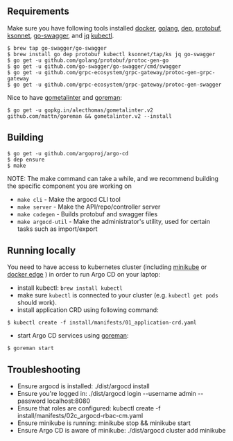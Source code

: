 ## Requirements
Make sure you have following tools installed [docker](https://docs.docker.com/install/#supported-platforms), [golang](https://golang.org/), [dep](https://github.com/golang/dep), [protobuf](https://developers.google.com/protocol-buffers/), [ksonnet](https://github.com/ksonnet/ksonnet#install), [go-swagger](https://github.com/go-swagger/go-swagger/blob/master/docs/install.md), and [jq](https://stedolan.github.io/jq/)
[kubectl](https://kubernetes.io/docs/tasks/tools/install-kubectl/).

```
$ brew tap go-swagger/go-swagger
$ brew install go dep protobuf kubectl ksonnet/tap/ks jq go-swagger
$ go get -u github.com/golang/protobuf/protoc-gen-go
$ go get -u github.com/go-swagger/go-swagger/cmd/swagger
$ go get -u github.com/grpc-ecosystem/grpc-gateway/protoc-gen-grpc-gateway
$ go get -u github.com/grpc-ecosystem/grpc-gateway/protoc-gen-swagger
```

Nice to have [gometalinter](https://github.com/alecthomas/gometalinter) and [goreman](https://github.com/mattn/goreman):

```
$ go get -u gopkg.in/alecthomas/gometalinter.v2 github.com/mattn/goreman && gometalinter.v2 --install
```

## Building

```
$ go get -u github.com/argoproj/argo-cd
$ dep ensure
$ make
```
NOTE: The make command can take a while, and we recommend building the specific component you are working on
* `make cli` - Make the argocd CLI tool
* `make server` - Make the API/repo/controller server
* `make codegen` - Builds protobuf and swagger files
* `make argocd-util` - Make the administrator's utility, used for certain tasks such as import/export

## Running locally

You need to have access to kubernetes cluster (including [minikube](https://kubernetes.io/docs/tasks/tools/install-minikube/) or [docker edge](https://docs.docker.com/docker-for-mac/install/) ) in order to run Argo CD on your laptop:

* install kubectl: `brew install kubectl`
* make sure `kubectl` is connected to your cluster (e.g. `kubectl get pods` should work).
* install application CRD using following command:

```
$ kubectl create -f install/manifests/01_application-crd.yaml
```

* start Argo CD services using [goreman](https://github.com/mattn/goreman):

```
$ goreman start
```

## Troubleshooting
* Ensure argocd is installed: ./dist/argocd install
* Ensure you're logged in: ./dist/argocd login --username admin --password <whatever password you set at install> localhost:8080
* Ensure that roles are configured: kubectl create -f install/manifests/02c_argocd-rbac-cm.yaml
* Ensure minikube is running: minikube stop && minikube start
* Ensure Argo CD is aware of minikube: ./dist/argocd cluster add minikube

